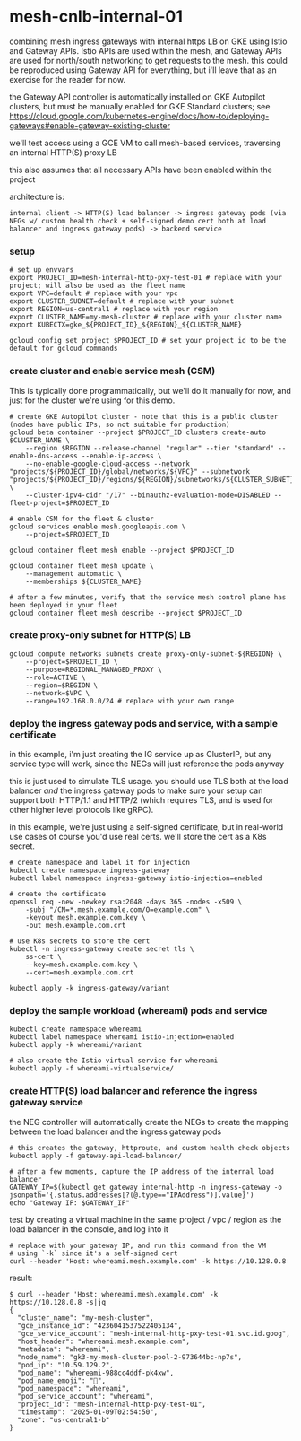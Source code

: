# mesh-cnlb-internal-01
combining mesh ingress gateways with internal https LB on GKE using Istio and Gateway APIs. Istio APIs are used within the mesh, and Gateway APIs are used for north/south networking to get requests to the mesh. 
this could be reproduced using Gateway API for everything, but i'll leave that as an exercise for the reader for now.

the Gateway API controller is automatically installed on GKE Autopilot clusters, but must be manually enabled for GKE Standard clusters; see https://cloud.google.com/kubernetes-engine/docs/how-to/deploying-gateways#enable-gateway-existing-cluster

we'll test access using a GCE VM to call mesh-based services, traversing an internal HTTP(S) proxy LB

this also assumes that all necessary APIs have been enabled within the project

architecture is:

`internal client -> HTTP(S) load balancer -> ingress gateway pods (via NEGs w/ custom health check + self-signed demo cert both at load balancer and ingress gateway pods) -> backend service`

### setup

```
# set up envvars
export PROJECT_ID=mesh-internal-http-pxy-test-01 # replace with your project; will also be used as the fleet name
export VPC=default # replace with your vpc
export CLUSTER_SUBNET=default # replace with your subnet
export REGION=us-central1 # replace with your region
export CLUSTER_NAME=my-mesh-cluster # replace with your cluster name
export KUBECTX=gke_${PROJECT_ID}_${REGION}_${CLUSTER_NAME}

gcloud config set project $PROJECT_ID # set your project id to be the default for gcloud commands
```

### create cluster and enable service mesh (CSM)

This is typically done programmatically, but we'll do it manually for now, and just for the cluster we're using for this demo.

```
# create GKE Autopilot cluster - note that this is a public cluster (nodes have public IPs, so not suitable for production)
gcloud beta container --project $PROJECT_ID clusters create-auto $CLUSTER_NAME \
    --region $REGION --release-channel "regular" --tier "standard" --enable-dns-access --enable-ip-access \
    --no-enable-google-cloud-access --network "projects/${PROJECT_ID}/global/networks/${VPC}" --subnetwork "projects/${PROJECT_ID}/regions/${REGION}/subnetworks/${CLUSTER_SUBNET}" \
    --cluster-ipv4-cidr "/17" --binauthz-evaluation-mode=DISABLED --fleet-project=$PROJECT_ID

# enable CSM for the fleet & cluster
gcloud services enable mesh.googleapis.com \
    --project=$PROJECT_ID

gcloud container fleet mesh enable --project $PROJECT_ID

gcloud container fleet mesh update \
    --management automatic \
    --memberships ${CLUSTER_NAME}

# after a few minutes, verify that the service mesh control plane has been deployed in your fleet
gcloud container fleet mesh describe --project $PROJECT_ID
```

### create proxy-only subnet for HTTP(S) LB

```
gcloud compute networks subnets create proxy-only-subnet-${REGION} \
    --project=$PROJECT_ID \
    --purpose=REGIONAL_MANAGED_PROXY \
    --role=ACTIVE \
    --region=$REGION \
    --network=$VPC \
    --range=192.168.0.0/24 # replace with your own range
```

### deploy the ingress gateway pods and service, with a sample certificate

in this example, i'm just creating the IG service up as ClusterIP, but any service type will work, since the NEGs will just reference the pods anyway

this is just used to simulate TLS usage. you should use TLS both at the load balancer *and* the ingress gateway pods to make sure your setup can support both HTTP/1.1 and HTTP/2 (which requires TLS, and is used for other higher level protocols like gRPC).

in this example, we're just using a self-signed certificate, but in real-world use cases of course you'd use real certs. we'll store the cert as a K8s secret. 

```
# create namespace and label it for injection
kubectl create namespace ingress-gateway
kubectl label namespace ingress-gateway istio-injection=enabled

# create the certificate
openssl req -new -newkey rsa:2048 -days 365 -nodes -x509 \
    -subj "/CN=*.mesh.example.com/O=example.com" \
    -keyout mesh.example.com.key \
    -out mesh.example.com.crt

# use K8s secrets to store the cert
kubectl -n ingress-gateway create secret tls \
    ss-cert \
    --key=mesh.example.com.key \
    --cert=mesh.example.com.crt

kubectl apply -k ingress-gateway/variant
```

### deploy the sample workload (whereami) pods and service

```
kubectl create namespace whereami
kubectl label namespace whereami istio-injection=enabled
kubectl apply -k whereami/variant

# also create the Istio virtual service for whereami
kubectl apply -f whereami-virtualservice/
```

### create HTTP(S) load balancer and reference the ingress gateway service

the NEG controller will automatically create the NEGs to create the mapping between the load balancer and the ingress gateway pods

```
# this creates the gateway, httproute, and custom health check objects
kubectl apply -f gateway-api-load-balancer/

# after a few moments, capture the IP address of the internal load balancer
GATEWAY_IP=$(kubectl get gateway internal-http -n ingress-gateway -o jsonpath='{.status.addresses[?(@.type=="IPAddress")].value}')
echo "Gateway IP: $GATEWAY_IP"
```

test by creating a virtual machine in the same project / vpc / region as the load balancer in the console, and log into it 

```
# replace with your gateway IP, and run this command from the VM
# using `-k` since it's a self-signed cert
curl --header 'Host: whereami.mesh.example.com' -k https://10.128.0.8
```

result:

```
$ curl --header 'Host: whereami.mesh.example.com' -k https://10.128.0.8 -s|jq
{
  "cluster_name": "my-mesh-cluster",
  "gce_instance_id": "4236041537522405134",
  "gce_service_account": "mesh-internal-http-pxy-test-01.svc.id.goog",
  "host_header": "whereami.mesh.example.com",
  "metadata": "whereami",
  "node_name": "gk3-my-mesh-cluster-pool-2-973644bc-np7s",
  "pod_ip": "10.59.129.2",
  "pod_name": "whereami-988cc4ddf-pk4xw",
  "pod_name_emoji": "🛝",
  "pod_namespace": "whereami",
  "pod_service_account": "whereami",
  "project_id": "mesh-internal-http-pxy-test-01",
  "timestamp": "2025-01-09T02:54:50",
  "zone": "us-central1-b"
}
```